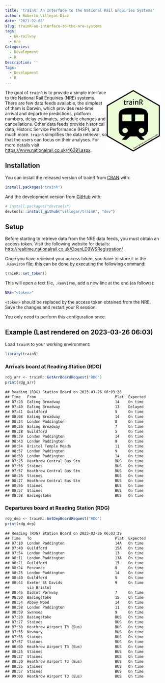 ```yaml
---
title: 'trainR: An Interface to the National Rail Enquiries Systems'
author: Roberto Villegas-Diaz
date: '2021-02-08'
slug: trainR-an-interface-to-the-nre-systems
tags:
  - uk-railway
  - nre
Categories:
  - Development
  - R
Description: ''
Tags:
  - Development
  - R
---
```


<img src="https://raw.githubusercontent.com/villegar/trainR/main/inst/images/logo.png" alt="logo" align="right" height=200px/>

The goal of `trainR` is to provide a simple interface to the 
National Rail Enquiries (NRE) systems. There are few data feeds 
available, the simplest of them is Darwin, which provides real-time 
arrival and departure predictions, platform numbers, delay estimates, 
schedule changes and cancellations. Other data feeds provide historical 
data, Historic Service Performance (HSP), and much more. `trainR` 
simplifies the data retrieval, so that the users can focus on their 
analyses. For more details visit 
https://www.nationalrail.co.uk/46391.aspx.

## Installation

You can install the released version of trainR from [CRAN](https://CRAN.R-project.org) with:

``` r
install.packages("trainR")
```

And the development version from [GitHub](https://github.com/) with:

``` r
# install.packages("devtools")
devtools::install_github("villegar/trainR", "dev")
```

## Setup
Before starting to retrieve data from the NRE data feeds, you must obtain an access token. 
Visit the following website for details: http://realtime.nationalrail.co.uk/OpenLDBWSRegistration/

Once you have received your access token, you have to store it in the `.Renviron` file; this can be 
done by executing the following command:


```r
trainR::set_token()
```

This will open a text file, `.Renviron`, add a new line at the end (as follows):

```bash
NRE="<token>"
```

`<token>` should be replaced by the access token obtained from the NRE. Save the changes and restart 
your R session.

You only need to perform this configuration once.

## Example (Last rendered on 2023-03-26 06:03)

Load `trainR` to your working environment:

```r
library(trainR)
```

### Arrivals board at Reading Station (RDG)


```r
rdg_arr <- trainR::GetArrBoardRequest("RDG")
print(rdg_arr)
```

```
## Reading (RDG) Station Board on 2023-03-26 06:03:26
## Time   From                                    Plat  Expected
## 07:28  Ealing Broadway                         14    On time
## 07:40  Ealing Broadway                         13    Delayed
## 07:41  Guildford                               5     On time
## 08:08  Ealing Broadway                         14    On time
## 08:24  London Paddington                       8     On time
## 08:26  Ealing Broadway                         7     On time
## 08:28  Guildford                               5     On time
## 08:39  London Paddington                       14    On time
## 08:43  London Paddington                       9     On time
## 08:54  Bristol Temple Meads                    11    On time
## 08:57  London Paddington                       9     On time
## 08:58  London Paddington                       14    On time
## 07:25  Heathrow Central Bus Stn                BUS   On time
## 07:56  Staines                                 BUS   On time
## 07:57  Heathrow Central Bus Stn                BUS   On time
## 08:26  Staines                                 BUS   On time
## 08:27  Heathrow Central Bus Stn                BUS   On time
## 08:56  Staines                                 BUS   On time
## 08:57  Staines                                 BUS   On time
## 08:58  Basingstoke                             BUS   On time
```

### Departures board at Reading Station (RDG)


```r
rdg_dep <- trainR::GetDepBoardRequest("RDG")
print(rdg_dep)
```

```
## Reading (RDG) Station Board on 2023-03-26 06:03:29
## Time   To                                      Plat  Expected
## 07:10  London Paddington                       14A   On time
## 07:40  Guildford                               15A   On time
## 07:54  London Paddington                       13    On time
## 08:11  London Paddington                       13A   On time
## 08:21  Guildford                               15    On time
## 08:24  Penzance                                8     On time
## 08:25  London Paddington                       14    On time
## 08:40  Guildford                               5     On time
## 08:44  Exeter St Davids                        9     On time
##        via Bristol                             
## 08:46  Didcot Parkway                          7     On time
## 08:50  Basingstoke                             15    On time
## 08:54  Abbey Wood                              14    On time
## 08:58  London Paddington                       11    On time
## 08:59  Swansea                                 9     On time
## 07:20  Basingstoke                             BUS   On time
## 07:27  Staines                                 BUS   On time
## 07:30  Heathrow Airport T3 (Bus)               BUS   On time
## 07:55  Newbury                                 BUS   On time
## 07:55  Staines                                 BUS   On time
## 07:57  Staines                                 BUS   On time
## 08:00  Heathrow Airport T3 (Bus)               BUS   On time
## 08:25  Staines                                 BUS   On time
## 08:27  Staines                                 BUS   On time
## 08:30  Heathrow Airport T3 (Bus)               BUS   On time
## 08:55  Staines                                 BUS   On time
## 08:57  Staines                                 BUS   On time
## 09:00  Heathrow Airport T3 (Bus)               BUS   On time
```
